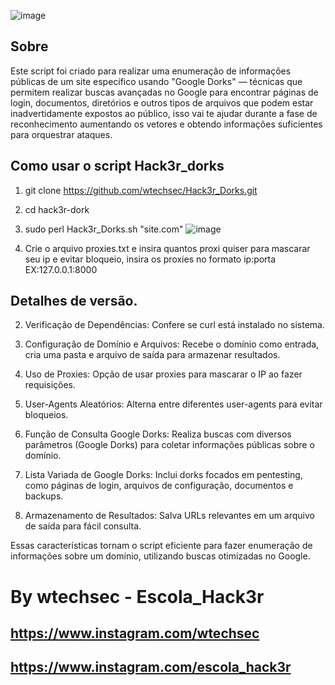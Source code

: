 ![image](https://github.com/user-attachments/assets/36b5e597-e049-4b6e-9aa7-1b43b2aaebcf)



## Sobre

Este script foi criado para realizar uma enumeração de informações públicas de um site específico usando "Google Dorks" — técnicas que permitem realizar buscas avançadas no Google para encontrar páginas de login, documentos, diretórios e outros tipos de arquivos que podem estar inadvertidamente expostos ao público, isso vai te ajudar durante a fase de reconhecimento aumentando os vetores e obtendo informações suficientes para orquestrar ataques.

## Como usar o script Hack3r_dorks

1. git clone https://github.com/wtechsec/Hack3r_Dorks.git
2. cd hack3r-dork
3. sudo perl Hack3r_Dorks.sh "site.com"
![image](https://github.com/user-attachments/assets/8f399654-67db-4614-b9df-7feed9c998d2)

4. Crie o arquivo proxies.txt e insira quantos proxi quiser para mascarar seu ip e evitar bloqueio, insira os proxies no formato ip:porta
   EX:127.0.0.1:8000

## Detalhes de versão.



2. Verificação de Dependências: Confere se curl está instalado no sistema.


3. Configuração de Domínio e Arquivos: Recebe o domínio como entrada, cria uma pasta e arquivo de saída para armazenar resultados.


4. Uso de Proxies: Opção de usar proxies para mascarar o IP ao fazer requisições.


5. User-Agents Aleatórios: Alterna entre diferentes user-agents para evitar bloqueios.


6. Função de Consulta Google Dorks: Realiza buscas com diversos parâmetros (Google Dorks) para coletar informações públicas sobre o domínio.


7. Lista Variada de Google Dorks: Inclui dorks focados em pentesting, como páginas de login, arquivos de configuração, documentos e backups.


8. Armazenamento de Resultados: Salva URLs relevantes em um arquivo de saída para fácil consulta.



Essas características tornam o script eficiente para fazer enumeração de informações sobre um domínio, utilizando buscas otimizadas no Google.



# By wtechsec - Escola_Hack3r
## https://www.instagram.com/wtechsec
## https://www.instagram.com/escola_hack3r

